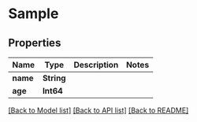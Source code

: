 # Sample

## Properties
Name | Type | Description | Notes
------------ | ------------- | ------------- | -------------
**name** | **String** |  | 
**age** | **Int64** |  | 

[[Back to Model list]](../README.md#documentation-for-models) [[Back to API list]](../README.md#documentation-for-api-endpoints) [[Back to README]](../README.md)


